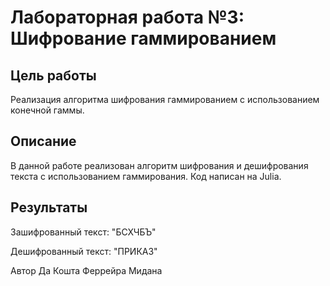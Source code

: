 # Лабораторная работа №3: Шифрование гаммированием

## Цель работы
Реализация алгоритма шифрования гаммированием с использованием конечной гаммы.

## Описание
В данной работе реализован алгоритм шифрования и дешифрования текста с использованием гаммирования. Код написан на Julia.

## Результаты
Зашифрованный текст: "БСХЧБЪ"

Дешифрованный текст: "ПРИКАЗ"

Автор
Да Кошта Феррейра Мидана
